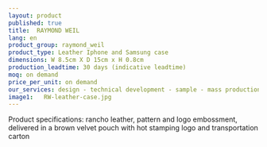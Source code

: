 ```yaml
---
layout: product
published: true
title:  RAYMOND WEIL
lang: en
product_group: raymond_weil
product_type: Leather Iphone and Samsung case
dimensions: W 8.5cm X D 15cm x H 0.8cm
production_leadtime: 30 days (indicative leadtime)
moq: on demand
price_per_unit: on demand
our_services: design - technical development - sample - mass production - QC - logistic - shipping
image1:   RW-leather-case.jpg
---
```

Product specifications: rancho leather, pattern and logo embossment, delivered in a brown velvet pouch with hot stamping logo and transportation carton

